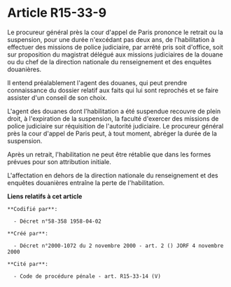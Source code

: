 # Article R15-33-9

Le procureur général près la cour d'appel de Paris prononce le retrait ou la suspension, pour une durée n'excédant pas deux
ans, de l'habilitation à effectuer des missions de police judiciaire, par arrêté pris soit d'office, soit sur proposition du
magistrat délégué aux missions judiciaires de la douane ou du chef de la direction nationale du renseignement et des enquêtes
douanières.

Il entend préalablement l'agent des douanes, qui peut prendre connaissance du dossier relatif aux faits qui lui sont
reprochés et se faire assister d'un conseil de son choix.

L'agent des douanes dont l'habilitation a été suspendue recouvre de plein droit, à l'expiration de la suspension, la faculté
d'exercer des missions de police judiciaire sur réquisition de l'autorité judiciaire. Le procureur général près la cour
d'appel de Paris peut, à tout moment, abréger la durée de la suspension.

Après un retrait, l'habilitation ne peut être rétablie que dans les formes prévues pour son attribution initiale.

L'affectation en dehors de la direction nationale du renseignement et des enquêtes douanières entraîne la perte de
l'habilitation.

**Liens relatifs à cet article**

	**Codifié par**:

	  - Décret n°58-358 1958-04-02

	**Créé par**:

	  - Décret n°2000-1072 du 2 novembre 2000 - art. 2 () JORF 4 novembre 2000

	**Cité par**:

	  - Code de procédure pénale - art. R15-33-14 (V)
